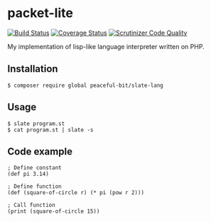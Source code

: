 # packet-lite
[![Build Status](https://travis-ci.org/peacefulbit/packet-lite.svg?branch=master)](https://travis-ci.org/peacefulbit/packet-lite)
[![Coverage Status](https://coveralls.io/repos/github/peacefulbit/packet-lite/badge.svg?branch=master)](https://coveralls.io/github/peacefulbit/packet-lite?branch=master)
[![Scrutinizer Code Quality](https://scrutinizer-ci.com/g/peacefulbit/packet-lite/badges/quality-score.png?b=master)](https://scrutinizer-ci.com/g/peacefulbit/packet-lite/?branch=master)

My implementation of lisp-like language interpreter written on PHP.

## Installation
	$ composer require global peaceful-bit/slate-lang

## Usage
	$ slate program.st
	$ cat program.st | slate -s

## Code example
```
; Define constant
(def pi 3.14)

; Define function
(def (square-of-circle r) (* pi (pow r 2)))

; Call function
(print (square-of-circle 15))
```

